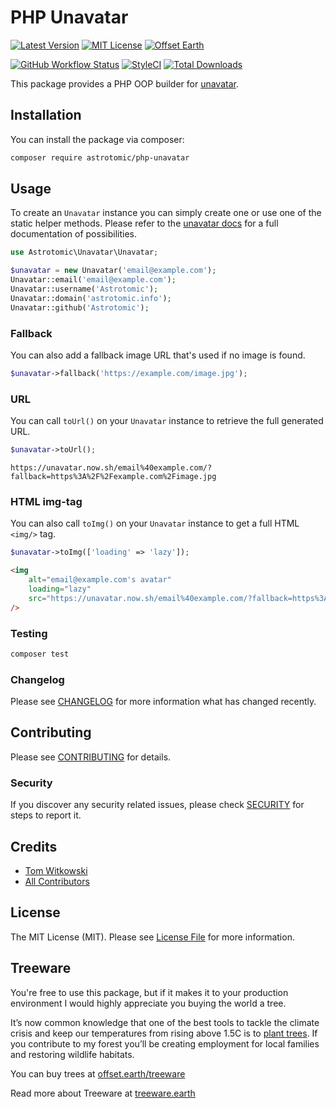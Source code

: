 # PHP Unavatar

[![Latest Version](http://img.shields.io/packagist/v/astrotomic/php-unavatar.svg?label=Release&style=for-the-badge)](https://packagist.org/packages/astrotomic/php-unavatar)
[![MIT License](https://img.shields.io/github/license/Astrotomic/php-unavatar.svg?label=License&color=blue&style=for-the-badge)](https://github.com/Astrotomic/php-unavatar/blob/master/LICENSE)
[![Offset Earth](https://img.shields.io/badge/Treeware-%F0%9F%8C%B3-green?style=for-the-badge)](https://offset.earth/treeware)

[![GitHub Workflow Status](https://img.shields.io/github/workflow/status/Astrotomic/php-unavatar/run-tests?style=flat-square&logoColor=white&logo=github&label=Tests)](https://github.com/Astrotomic/php-unavatar/actions?query=workflow%3Arun-tests)
[![StyleCI](https://styleci.io/repos/242236468/shield)](https://styleci.io/repos/242236468)
[![Total Downloads](https://img.shields.io/packagist/dt/astrotomic/php-unavatar.svg?label=Downloads&style=flat-square)](https://packagist.org/packages/astrotomic/php-unavatar)

This package provides a PHP OOP builder for [unavatar](https://unavatar.now.sh).

## Installation

You can install the package via composer:

```bash
composer require astrotomic/php-unavatar
```

## Usage

To create an `Unavatar` instance you can simply create one or use one of the static helper methods.
Please refer to the [unavatar docs](https://unavatar.now.sh/) for a full documentation of possibilities.

```php
use Astrotomic\Unavatar\Unavatar;

$unavatar = new Unavatar('email@example.com');
Unavatar::email('email@example.com');
Unavatar::username('Astrotomic');
Unavatar::domain('astrotomic.info');
Unavatar::github('Astrotomic');
```

### Fallback

You can also add a fallback image URL that's used if no image is found.

```php
$unavatar->fallback('https://example.com/image.jpg');
```

### URL

You can call `toUrl()` on your `Unavatar` instance to retrieve the full generated URL.

```php
$unavatar->toUrl();
```

```
https://unavatar.now.sh/email%40example.com/?fallback=https%3A%2F%2Fexample.com%2Fimage.jpg
```

### HTML img-tag

You can also call `toImg()` on your `Unavatar` instance to get a full HTML `<img/>` tag.

```php
$unavatar->toImg(['loading' => 'lazy']);
```

```html
<img 
    alt="email@example.com's avatar"
    loading="lazy" 
    src="https://unavatar.now.sh/email%40example.com/?fallback=https%3A%2F%2Fexample.com%2Fimage.jpg" 
/>
```

### Testing

``` bash
composer test
```

### Changelog

Please see [CHANGELOG](CHANGELOG.md) for more information what has changed recently.

## Contributing

Please see [CONTRIBUTING](CONTRIBUTING.md) for details.

### Security

If you discover any security related issues, please check [SECURITY](https://github.com/Astrotomic/.github/blob/master/SECURITY.md) for steps to report it.

## Credits

- [Tom Witkowski](https://github.com/Gummibeer)
- [All Contributors](../../contributors)

## License

The MIT License (MIT). Please see [License File](LICENSE.md) for more information.

## Treeware

You're free to use this package, but if it makes it to your production environment I would highly appreciate you buying the world a tree.

It’s now common knowledge that one of the best tools to tackle the climate crisis and keep our temperatures from rising above 1.5C is to [plant trees](https://www.bbc.co.uk/news/science-environment-48870920). If you contribute to my forest you’ll be creating employment for local families and restoring wildlife habitats.

You can buy trees at [offset.earth/treeware](https://plant.treeware.earth/Astrotomic/php-unavatar)

Read more about Treeware at [treeware.earth](https://treeware.earth)
